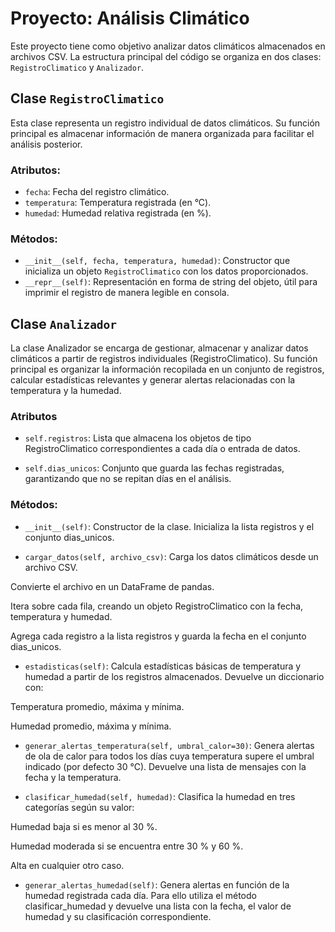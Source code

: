 # Proyecto: Análisis Climático

Este proyecto tiene como objetivo analizar datos climáticos almacenados en archivos CSV. La estructura principal del código se organiza en dos clases: `RegistroClimatico` y `Analizador`.

## Clase `RegistroClimatico`

Esta clase representa un registro individual de datos climáticos. Su función principal es almacenar información de manera organizada para facilitar el análisis posterior.  

### Atributos:
- `fecha`: Fecha del registro climático.
- `temperatura`: Temperatura registrada (en °C).
- `humedad`: Humedad relativa registrada (en %).

### Métodos:
- `__init__(self, fecha, temperatura, humedad)`: Constructor que inicializa un objeto `RegistroClimatico` con los datos proporcionados.
- `__repr__(self)`: Representación en forma de string del objeto, útil para imprimir el registro de manera legible en consola.

## Clase `Analizador`

La clase Analizador se encarga de gestionar, almacenar y analizar datos climáticos a partir de registros individuales (RegistroClimatico). Su función principal es organizar la información recopilada en un conjunto de registros, calcular estadísticas relevantes y generar alertas relacionadas con la temperatura y la humedad.

### Atributos

- `self.registros`: Lista que almacena los objetos de tipo RegistroClimatico correspondientes a cada día o entrada de datos.

- `self.dias_unicos`: Conjunto que guarda las fechas registradas, garantizando que no se repitan días en el análisis.


### Métodos:

- `__init__(self)`: Constructor de la clase. Inicializa la lista registros y el conjunto dias_unicos.

- `cargar_datos(self, archivo_csv)`:
Carga los datos climáticos desde un archivo CSV.

Convierte el archivo en un DataFrame de pandas.

Itera sobre cada fila, creando un objeto RegistroClimatico con la fecha, temperatura y humedad.

Agrega cada registro a la lista registros y guarda la fecha en el conjunto dias_unicos.

- `estadisticas(self)`:
Calcula estadísticas básicas de temperatura y humedad a partir de los registros almacenados. Devuelve un diccionario con:

Temperatura promedio, máxima y mínima.

Humedad promedio, máxima y mínima.

- `generar_alertas_temperatura(self, umbral_calor=30)`:
Genera alertas de ola de calor para todos los días cuya temperatura supere el umbral indicado (por defecto 30 °C). Devuelve una lista de mensajes con la fecha y la temperatura.

- `clasificar_humedad(self, humedad)`:
Clasifica la humedad en tres categorías según su valor:

Humedad baja si es menor al 30 %.

Humedad moderada si se encuentra entre 30 % y 60 %.

Alta en cualquier otro caso.

- `generar_alertas_humedad(self)`:
Genera alertas en función de la humedad registrada cada día. Para ello utiliza el método clasificar_humedad y devuelve una lista con la fecha, el valor de humedad y su clasificación correspondiente.